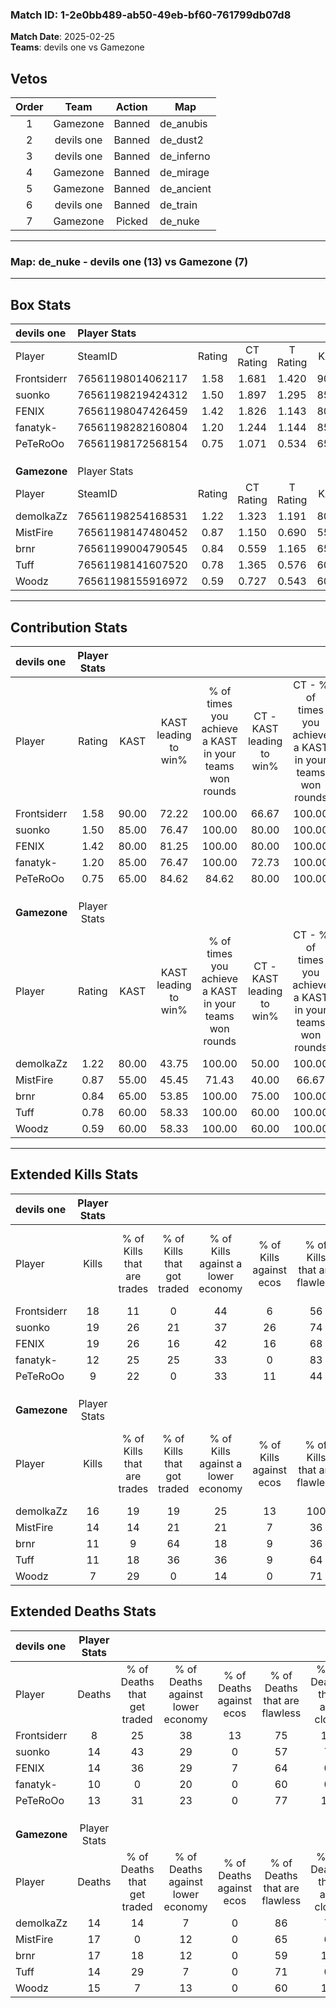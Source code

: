 ### Match ID: 1-2e0bb489-ab50-49eb-bf60-761799db07d8  
**Match Date**: 2025-02-25  
**Teams**: devils one vs Gamezone  

## Vetos  

| Order | Team | Action | Map |
| :---: | :--: | :----: | --- |
| 1 | Gamezone | Banned | de_anubis |
| 2 | devils one | Banned | de_dust2 |
| 3 | devils one | Banned | de_inferno |
| 4 | Gamezone | Banned | de_mirage |
| 5 | Gamezone | Banned | de_ancient |
| 6 | devils one | Banned | de_train |
| 7 | Gamezone | Picked | de_nuke |

---  

### **Map**: de_nuke - devils one (13) vs Gamezone (7)  
---  

## Box Stats  

| **devils one** | Player Stats      |        |           |          |       |       |       |         |        |      |     |
| :- | :- | :-: | :-: | :-: | :-: | :-: | :-: | :-: | :-: | :-: | :-: |
| Player         | SteamID           | Rating | CT Rating | T Rating | KAST  |  ADR  | Kills | Assists | Deaths | K/D  | HS% |
| Frontsiderr    | 76561198014062117 |  1.58  |   1.681   |  1.420   | 90.00 | 85.4  |  18   |    4    |   8    | 2.25 | 55  |
| suonko         | 76561198219424312 |  1.50  |   1.897   |  1.295   | 85.00 | 104.9 |  19   |    6    |   14   | 1.36 | 78  |
| FENIX          | 76561198047426459 |  1.42  |   1.826   |  1.143   | 80.00 | 97.2  |  19   |    3    |   14   | 1.36 | 42  |
| fanatyk-       | 76561198282160804 |  1.20  |   1.244   |  1.144   | 85.00 | 71.5  |  12   |    8    |   10   | 1.20 | 41  |
| PeTeRoOo       | 76561198172568154 |  0.75  |   1.071   |  0.534   | 65.00 | 47.1  |   9   |    4    |   13   | 0.69 | 44  |
|                |                   |        |           |          |       |       |       |         |        |      |     |
|                |                   |        |           |          |       |       |       |         |        |      |     |
|                |                   |        |           |          |       |       |       |         |        |      |     |
| **Gamezone**   | Player Stats      |        |           |          |       |       |       |         |        |      |     |
| Player         | SteamID           | Rating | CT Rating | T Rating | KAST  |  ADR  | Kills | Assists | Deaths | K/D  | HS% |
| demolkaZz      | 76561198254168531 |  1.22  |   1.323   |  1.191   | 80.00 | 73.9  |  16   |    3    |   14   | 1.14 | 75  |
| MistFire       | 76561198147480452 |  0.87  |   1.150   |  0.690   | 55.00 | 79.1  |  14   |    1    |   17   | 0.82 | 57  |
| brnr           | 76561199004790545 |  0.84  |   0.559   |  1.165   | 65.00 | 80.8  |  11   |    5    |   17   | 0.65 | 72  |
| Tuff           | 76561198141607520 |  0.78  |   1.365   |  0.576   | 60.00 | 55.6  |  11   |    1    |   14   | 0.79 | 72  |
| Woodz          | 76561198155916972 |  0.59  |   0.727   |  0.543   | 60.00 | 53.6  |   7   |    3    |   15   | 0.47 | 28  |
---  

## Contribution Stats  

| **devils one** | Player Stats |       |                      |                                                        |                           |                                                             |                          |                                                            |
| :- | :-: | :-: | :-: | :-: | :-: | :-: | :-: | :-: |
| Player         |    Rating    | KAST  | KAST leading to win% | % of times you achieve a KAST in your teams won rounds | CT - KAST leading to win% | CT - % of times you achieve a KAST in your teams won rounds | T - KAST leading to win% | T - % of times you achieve a KAST in your teams won rounds |
| Frontsiderr    |     1.58     | 90.00 |        72.22         |                         100.00                         |           66.67           |                           100.00                            |          83.33           |                           100.00                           |
| suonko         |     1.50     | 85.00 |        76.47         |                         100.00                         |           80.00           |                           100.00                            |          71.43           |                           100.00                           |
| FENIX          |     1.42     | 80.00 |        81.25         |                         100.00                         |           80.00           |                           100.00                            |          83.33           |                           100.00                           |
| fanatyk-       |     1.20     | 85.00 |        76.47         |                         100.00                         |           72.73           |                           100.00                            |          83.33           |                           100.00                           |
| PeTeRoOo       |     0.75     | 65.00 |        84.62         |                         84.62                          |           80.00           |                           100.00                            |          100.00          |                           60.00                            |
|                |              |       |                      |                                                        |                           |                                                             |                          |                                                            |
|                |              |       |                      |                                                        |                           |                                                             |                          |                                                            |
|                |              |       |                      |                                                        |                           |                                                             |                          |                                                            |
| **Gamezone**   | Player Stats |       |                      |                                                        |                           |                                                             |                          |                                                            |
| Player         |    Rating    | KAST  | KAST leading to win% | % of times you achieve a KAST in your teams won rounds | CT - KAST leading to win% | CT - % of times you achieve a KAST in your teams won rounds | T - KAST leading to win% | T - % of times you achieve a KAST in your teams won rounds |
| demolkaZz      |     1.22     | 80.00 |        43.75         |                         100.00                         |           50.00           |                           100.00                            |          40.00           |                           100.00                           |
| MistFire       |     0.87     | 55.00 |        45.45         |                         71.43                          |           40.00           |                            66.67                            |          50.00           |                           75.00                            |
| brnr           |     0.84     | 65.00 |        53.85         |                         100.00                         |           75.00           |                           100.00                            |          44.44           |                           100.00                           |
| Tuff           |     0.78     | 60.00 |        58.33         |                         100.00                         |           60.00           |                           100.00                            |          57.14           |                           100.00                           |
| Woodz          |     0.59     | 60.00 |        58.33         |                         100.00                         |           60.00           |                           100.00                            |          57.14           |                           100.00                           |
---  

## Extended Kills Stats  

| **devils one** | Player Stats |                            |                            |                                    |                         |                              |                                 |                                       |                    |           |
| :- | :-: | :-: | :-: | :-: | :-: | :-: | :-: | :-: | :-: | :-: |
| Player         |    Kills     | % of Kills that are trades | % of Kills that got traded | % of Kills against a lower economy | % of Kills against ecos | % of Kills that are flawless | % of Kills that are close duels | % of Kills that are assisted by flash | Pistol Round Kills | AWP Kills |
| Frontsiderr    |      18      |             11             |             0              |                 44                 |            6            |              56              |               17                |                   0                   |         0          |     0     |
| suonko         |      19      |             26             |             21             |                 37                 |           26            |              74              |                5                |                   0                   |         4          |     0     |
| FENIX          |      19      |             26             |             16             |                 42                 |           16            |              68              |                5                |                   5                   |         1          |     4     |
| fanatyk-       |      12      |             25             |             25             |                 33                 |            0            |              83              |                8                |                   0                   |         1          |     0     |
| PeTeRoOo       |      9       |             22             |             0              |                 33                 |           11            |              44              |                0                |                   0                   |         1          |     0     |
|                |              |                            |                            |                                    |                         |                              |                                 |                                       |                    |           |
|                |              |                            |                            |                                    |                         |                              |                                 |                                       |                    |           |
|                |              |                            |                            |                                    |                         |                              |                                 |                                       |                    |           |
| **Gamezone**   | Player Stats |                            |                            |                                    |                         |                              |                                 |                                       |                    |           |
| Player         |    Kills     | % of Kills that are trades | % of Kills that got traded | % of Kills against a lower economy | % of Kills against ecos | % of Kills that are flawless | % of Kills that are close duels | % of Kills that are assisted by flash | Pistol Round Kills | AWP Kills |
| demolkaZz      |      16      |             19             |             19             |                 25                 |           13            |             100              |                0                |                   6                   |         0          |     0     |
| MistFire       |      14      |             14             |             21             |                 21                 |            7            |              36              |                7                |                   0                   |         2          |     0     |
| brnr           |      11      |             9              |             64             |                 18                 |            9            |              36              |               18                |                   0                   |         2          |     0     |
| Tuff           |      11      |             18             |             36             |                 36                 |            9            |              64              |                0                |                   0                   |         2          |     0     |
| Woodz          |      7       |             29             |             0              |                 14                 |            0            |              71              |               14                |                   0                   |         0          |     4     |
## Extended Deaths Stats  

| **devils one** | Player Stats |                             |                                   |                          |                               |                            |                           |               |
| :- | :-: | :-: | :-: | :-: | :-: | :-: | :-: | :-: |
| Player         |    Deaths    | % of Deaths that get traded | % of Deaths against lower economy | % of Deaths against ecos | % of Deaths that are flawless | % of Deaths that are close | % of Deaths while blinded | Deaths to AWP |
| Frontsiderr    |      8       |             25              |                38                 |            13            |              75               |             13             |             0             |       2       |
| suonko         |      14      |             43              |                29                 |            0             |              57               |             7              |             0             |       0       |
| FENIX          |      14      |             36              |                29                 |            7             |              64               |             0              |             0             |       1       |
| fanatyk-       |      10      |              0              |                20                 |            0             |              60               |             0              |            10             |       1       |
| PeTeRoOo       |      13      |             31              |                23                 |            0             |              77               |             15             |             0             |       0       |
|                |              |                             |                                   |                          |                               |                            |                           |               |
|                |              |                             |                                   |                          |                               |                            |                           |               |
|                |              |                             |                                   |                          |                               |                            |                           |               |
| **Gamezone**   | Player Stats |                             |                                   |                          |                               |                            |                           |               |
| Player         |    Deaths    | % of Deaths that get traded | % of Deaths against lower economy | % of Deaths against ecos | % of Deaths that are flawless | % of Deaths that are close | % of Deaths while blinded | Deaths to AWP |
| demolkaZz      |      14      |             14              |                 7                 |            0             |              86               |             7              |             0             |       0       |
| MistFire       |      17      |              0              |                12                 |            0             |              65               |             6              |             6             |       1       |
| brnr           |      17      |             18              |                12                 |            0             |              59               |             12             |             0             |       0       |
| Tuff           |      14      |             29              |                 7                 |            0             |              71               |             0              |             0             |       0       |
| Woodz          |      15      |              7              |                13                 |            0             |              60               |             13             |             0             |       3       |
